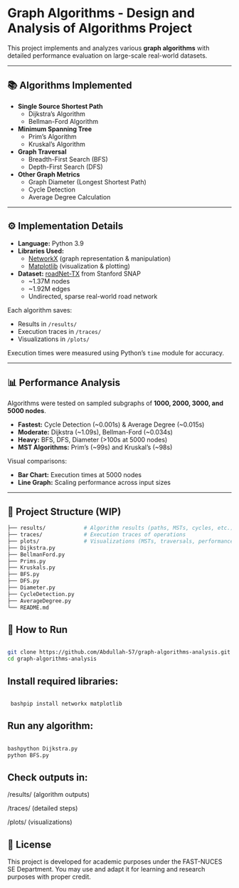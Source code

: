 # Graph Algorithms - Design and Analysis of Algorithms Project

This project implements and analyzes various **graph algorithms** with detailed performance evaluation on large-scale real-world datasets.

---

## 📚 Algorithms Implemented
- **Single Source Shortest Path**
  - Dijkstra’s Algorithm
  - Bellman-Ford Algorithm
- **Minimum Spanning Tree**
  - Prim’s Algorithm
  - Kruskal’s Algorithm
- **Graph Traversal**
  - Breadth-First Search (BFS)
  - Depth-First Search (DFS)
- **Other Graph Metrics**
  - Graph Diameter (Longest Shortest Path)
  - Cycle Detection
  - Average Degree Calculation

---

## ⚙️ Implementation Details
- **Language:** Python 3.9  
- **Libraries Used:** 
  - [NetworkX](https://networkx.org/) (graph representation & manipulation)  
  - [Matplotlib](https://matplotlib.org/) (visualization & plotting)  
- **Dataset:** [roadNet-TX](http://snap.stanford.edu/data/roadNet-TX.html) from Stanford SNAP  
  - ~1.37M nodes  
  - ~1.92M edges  
  - Undirected, sparse real-world road network  

Each algorithm saves:
- Results in `/results/`
- Execution traces in `/traces/`
- Visualizations in `/plots/`

Execution times were measured using Python’s `time` module for accuracy.

---

## 📊 Performance Analysis
Algorithms were tested on sampled subgraphs of **1000, 2000, 3000, and 5000 nodes**.  

- **Fastest:** Cycle Detection (~0.001s) & Average Degree (~0.015s)  
- **Moderate:** Dijkstra (~1.09s), Bellman-Ford (~0.034s)  
- **Heavy:** BFS, DFS, Diameter (>100s at 5000 nodes)  
- **MST Algorithms:** Prim’s (~99s) and Kruskal’s (~98s)  

Visual comparisons:
- **Bar Chart:** Execution times at 5000 nodes  
- **Line Graph:** Scaling performance across input sizes  

---

## 📁 Project Structure (WIP)

```bash
├── results/            # Algorithm results (paths, MSTs, cycles, etc.)
├── traces/             # Execution traces of operations
├── plots/              # Visualizations (MSTs, traversals, performance charts)
├── Dijkstra.py
├── BellmanFord.py
├── Prims.py
├── Kruskals.py
├── BFS.py
├── DFS.py
├── Diameter.py
├── CycleDetection.py
├── AverageDegree.py
└── README.md

```

## 🚀 How to Run
   ```bash
   
   git clone https://github.com/Abdullah-57/graph-algorithms-analysis.git
   cd graph-algorithms-analysis

```

## Install required libraries:
 ```bash

  bashpip install networkx matplotlib

```

## Run any algorithm:
 ```bash

bashpython Dijkstra.py
python BFS.py

```

## Check outputs in:

/results/ (algorithm outputs)

/traces/ (detailed steps)

/plots/ (visualizations)


## 📝 License
This project is developed for academic purposes under the FAST-NUCES SE Department.
You may use and adapt it for learning and research purposes with proper credit.
